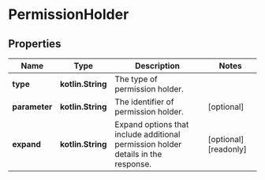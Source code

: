 
# PermissionHolder

## Properties
Name | Type | Description | Notes
------------ | ------------- | ------------- | -------------
**type** | **kotlin.String** | The type of permission holder. | 
**parameter** | **kotlin.String** | The identifier of permission holder. |  [optional]
**expand** | **kotlin.String** | Expand options that include additional permission holder details in the response. |  [optional] [readonly]



